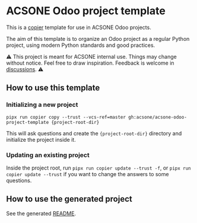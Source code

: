 # ACSONE Odoo project template

This is a [copier](https://pypi.org/project/copier/) template for use in ACSONE Odoo projects.

The aim of this template is to organize an Odoo project as a regular Python project,
using modern Python standards and good practices.

⚠️ This project is meant for ACSONE internal use. Things may change without notice. Feel
free to draw inspiration. Feedback is welcome in
[discussions](https://github.com/acsone/acsone-odoo-project-template/discussions). ⚠️

## How to use this template

### Initializing a new project

`pipx run copier copy --trust --vcs-ref=master gh:acsone/acsone-odoo-project-template {project-root-dir}`

This will ask questions and create the `{project-root-dir}` directory and initialize the
project inside it.

### Updating an existing project

Inside the project root, run `pipx run copier update --trust -f`, or `pipx run
copier update --trust` if you want to change the answers to some questions.

## How to use the generated project

See the generated [README](src/README.md.jinja).
